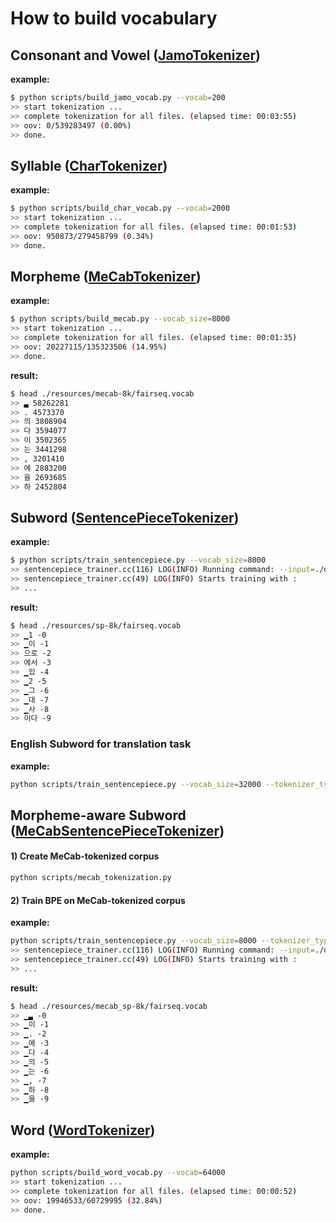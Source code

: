 # How to build vocabulary

## Consonant and Vowel ([JamoTokenizer](../tokenizer/jamo.py))

**example:**

```bash
$ python scripts/build_jamo_vocab.py --vocab=200
>> start tokenization ...
>> complete tokenization for all files. (elapsed time: 00:03:55)
>> oov: 0/539283497 (0.00%)
>> done.
```

## Syllable ([CharTokenizer](../tokenizer/char.py))

**example:**

```bash
$ python scripts/build_char_vocab.py --vocab=2000
>> start tokenization ...
>> complete tokenization for all files. (elapsed time: 00:01:53)
>> oov: 950873/279458799 (0.34%)
>> done.
```

## Morpheme ([MeCabTokenizer](../tokenizer/mecab.py))

**example:**

```bash
$ python scripts/build_mecab.py --vocab_size=8000
>> start tokenization ...
>> complete tokenization for all files. (elapsed time: 00:01:35)
>> oov: 20227115/135323506 (14.95%)
>> done.
```

**result:**

```bash
$ head ./resources/mecab-8k/fairseq.vocab
>> ▃ 58262281
>> . 4573370
>> 의 3808904
>> 다 3594077
>> 이 3502365
>> 는 3441298
>> , 3201410
>> 에 2883200
>> 을 2693685
>> 하 2452804
```

## Subword ([SentencePieceTokenizer](../tokenizer/sentencepiece.py))

**example:**

```bash
$ python scripts/train_sentencepiece.py --vocab_size=8000
>> sentencepiece_trainer.cc(116) LOG(INFO) Running command: --input=./dataset/wiki/kowiki-200420.txt --model_prefix=./resources/sp-8k/tok --vocab_size=8000 --model_type=bpe --character_coverage=1.0 --normalization_rule_name=identity --pad_id=0 --unk_id=1 --bos_id=2 --eos_id=3 --pad_piece=[PAD] --unk_piece=[UNK] --bos_piece=[BOS] --eos_piece=[EOS] --unk_surface=[UNK] --user_defined_symbols=[CLS],[SEP],[MASK]
>> sentencepiece_trainer.cc(49) LOG(INFO) Starts training with :
>> ...
```

**result:**

```bash
$ head ./resources/sp-8k/fairseq.vocab
>> ▁1 -0
>> ▁이 -1
>> 으로 -2
>> 에서 -3
>> ▁있 -4
>> ▁2 -5
>> ▁그 -6
>> ▁대 -7
>> ▁사 -8
>> 이다 -9
```

### English Subword for translation task

**example:**

```bash
python scripts/train_sentencepiece.py --vocab_size=32000 --tokenizer_type="en"
```

## Morpheme-aware Subword ([MeCabSentencePieceTokenizer](../tokenizer/mecab_sp.py))

#### 1) Create MeCab-tokenized corpus

```bash
python scripts/mecab_tokenization.py
```

#### 2) Train BPE on MeCab-tokenized corpus

**example:**

```bash
python scripts/train_sentencepiece.py --vocab_size=8000 --tokenizer_type="mecab_tokenized"
>> sentencepiece_trainer.cc(116) LOG(INFO) Running command: --input=./dataset/wiki/mecab_tokenized/mecab/kowiki-200420.txt --model_prefix=./resources/mecab_sp-8k/tok --vocab_size=8000 --model_type=bpe --character_coverage=1.0 --normalization_rule_name=identity --pad_id=0 --unk_id=1 --bos_id=2 --eos_id=3 --pad_piece=[PAD] --unk_piece=[UNK] --bos_piece=[BOS] --eos_piece=[EOS] --unk_surface=[UNK] --user_defined_symbols=[CLS],[SEP],[MASK]
>> sentencepiece_trainer.cc(49) LOG(INFO) Starts training with :
>> ...
```

**result:**

```bash
$ head ./resources/mecab_sp-8k/fairseq.vocab
>> ▁▃ -0
>> ▁이 -1
>> ▁. -2
>> ▁에 -3
>> ▁다 -4
>> ▁의 -5
>> ▁는 -6
>> ▁, -7
>> ▁하 -8
>> ▁을 -9
```

## Word ([WordTokenizer](../tokenizer/word.py))

**example:**

```bash
python scripts/build_word_vocab.py --vocab=64000
>> start tokenization ...
>> complete tokenization for all files. (elapsed time: 00:00:52)
>> oov: 19946533/60729995 (32.84%)
>> done.
```
